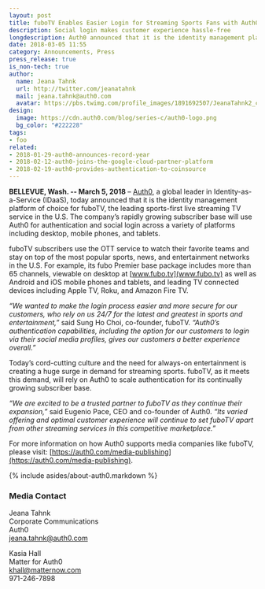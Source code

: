 ```yaml
---
layout: post
title: fuboTV Enables Easier Login for Streaming Sports Fans with Auth0
description: Social login makes customer experience hassle-free 
longdescription: Auth0 announced that it is the identity management platform of choice for fuboTV, the leading sports-first live streaming TV service in the U.S. The company’s subscriber base will use Auth0 for authentication and social login across a variety of platforms including desktop, mobile phones, and tablets.
date: 2018-03-05 11:55
category: Announcements, Press
press_release: true
is_non-tech: true
author:
  name: Jeana Tahnk
  url: http://twitter.com/jeanatahnk
  mail: jeana.tahnk@auth0.com
  avatar: https://pbs.twimg.com/profile_images/1891692507/JeanaTahnk2_crop_400x400.jpg
design:
  image: https://cdn.auth0.com/blog/series-c/auth0-logo.png
  bg_color: "#222228"
tags:
- foo
related:
- 2018-01-29-auth0-announces-record-year
- 2018-02-12-auth0-joins-the-google-cloud-partner-platform
- 2018-02-19-auth0-provides-authentication-to-coinsource
---
```


**BELLEVUE, Wash. -- March 5, 2018** – [Auth0](https://auth0.com/), a global leader in Identity-as-a-Service (IDaaS), today announced that it is the identity management platform of choice for fuboTV, the leading sports-first live streaming TV service in the U.S. The company’s rapidly growing subscriber base will use Auth0 for authentication and social login across a variety of platforms including desktop, mobile phones, and tablets.

fuboTV subscribers use the OTT service to watch their favorite teams and stay on top of the most popular sports, news, and entertainment networks in the U.S. For example, its fubo Premier base package includes more than 65 channels, viewable on desktop at [www.fubo.tv](www.fubo.tv) as well as Android and iOS mobile phones and tablets, and leading TV connected devices including Apple TV, Roku, and Amazon Fire TV.

_“We wanted to make the login process easier and more secure for our customers, who rely on us 24/7 for the latest and greatest in sports and entertainment,”_ said Sung Ho Choi, co-founder, fuboTV. _“Auth0’s authentication capabilities, including the option for our customers to login via their social media profiles, gives our customers a better experience overall.”_ 

Today’s cord-cutting culture and the need for always-on entertainment is creating a huge surge in demand for streaming sports. fuboTV, as it meets this demand, will rely on Auth0 to scale authentication for its continually growing subscriber base. 

_“We are excited to be a trusted partner to fuboTV as they continue their expansion,”_ said Eugenio Pace, CEO and co-founder of Auth0. _“Its varied offering and optimal customer experience will continue to set fuboTV apart from other streaming services in this competitive marketplace.”_

For more information on how Auth0 supports media companies like fuboTV, please visit: [https://auth0.com/media-publishing](https://auth0.com/media-publishing). 

{% include asides/about-auth0.markdown %}

### Media Contact

Jeana Tahnk<br>
Corporate Communications<br>
Auth0<br>
[jeana.tahnk@auth0.com](mailto:jeana.tahnk@auth0.com)

Kasia Hall<br>
Matter for Auth0<br>
[khall@matternow.com](mailto:khall@matternow.com)<br>
971-246-7898
